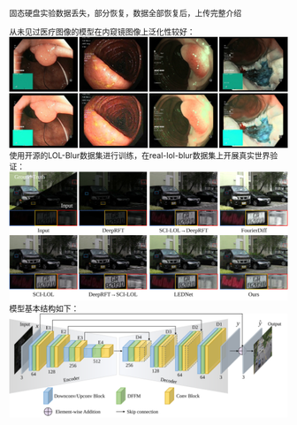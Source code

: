 固态硬盘实验数据丢失，部分恢复，数据全部恢复后，上传完整介绍

从未见过医疗图像的模型在内窥镜图像上泛化性较好：
![Example Image](images/医学.svg)
使用开源的LOL-Blur数据集进行训练，在real-lol-blur数据集上开展真实世界验证：
![Example Image](images/测试集图像.svg)
模型基本结构如下：
![Example Image](images/模型结构.svg)

